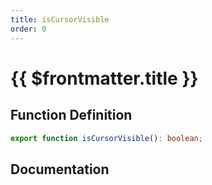 ```yaml
---
title: isCursorVisible
order: 0
---
```


# {{ $frontmatter.title }}

## Function Definition

```ts
export function isCursorVisible(): boolean;
```

## Documentation

<!--@include: ./parts/isCursorVisible.md-->
